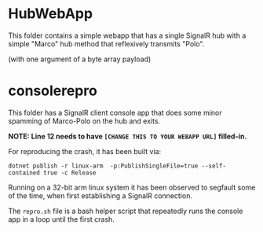 # HubWebApp

This folder contains a simple webapp that has a single SignalR hub with a simple "Marco" hub method that reflexively transmits "Polo".

(with one argument of a byte array payload)

# consolerepro

This folder has a SignalR client console app that does some minor spamming of Marco-Polo on the hub and exits.

**NOTE: Line 12 needs to have `[CHANGE THIS TO YOUR WEBAPP URL]` filled-in.**

For reproducing the crash, it has been built via:

`dotnet publish -r linux-arm  -p:PublishSingleFile=true --self-contained true -c Release`

Running on a 32-bit arm linux system it has been observed to segfault some of the time, when first establishing a SignalR connection.

The `repro.sh` file is a bash helper script that repeatedly runs the console app in a loop until the first crash.
